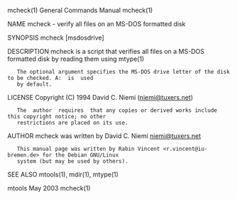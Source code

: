 mcheck(1)                               General Commands Manual                              mcheck(1)

NAME
       mcheck - verify all files on an MS-DOS formatted disk

SYNOPSIS
       mcheck [msdosdrive]

DESCRIPTION
       mcheck  is  a  script  that verifies all files on a MS-DOS formatted disk by reading them using
       mtype(1)

       The optional argument specifies the MS-DOS drive letter of the disk to be checked. A:  is  used
       by default.

LICENSE
       Copyright (C) 1994 David C. Niemi (niemi@tuxers.net)

       The  author  requires  that any copies or derived works include this copyright notice; no other
       restrictions are placed on its use.

AUTHOR
       mcheck was written by David C. Niemi <niemi@tuxers.net>

       This manual page was written by Rabin Vincent <r.vincent@iu-bremen.de> for the Debian GNU/Linux
       system (but may be used by others).

SEE ALSO
       mtools(1), mdir(1), mtype(1)

mtools                                         May 2003                                      mcheck(1)
